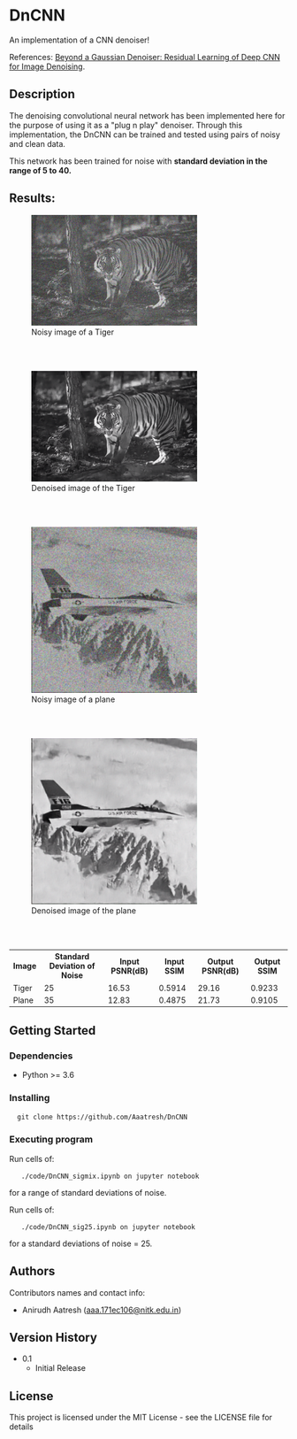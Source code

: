 # DnCNN

An implementation of a CNN denoiser!

References: [Beyond a Gaussian Denoiser: Residual Learning of
Deep CNN for Image Denoising][1].

## Description

The denoising convolutional neural network has been implemented here for the purpose of using it as a "plug n play" denoiser. Through this implementation, the DnCNN can be trained and tested using pairs of noisy and clean data.

This network has been trained for noise with <b>standard deviation in the range of 5 to 40.</b>

## Results:

<figure>
  <img src="./results/tiger_noisy.png" alt="noisy_tiger" width = 300px>
  <figcaption>Noisy image of a Tiger</figcaption>
</figure>

<br><br>

<figure>
  <img src="./results/tiger_denoised.png" alt="denoised_tiger" width = 300px>
  <figcaption>Denoised image of the Tiger</figcaption>
</figure>

<br><br>

<figure>
  <img src="./results/plane_noisy.png" alt="noisy_tiger" width = 300px>
  <figcaption>Noisy image of a plane</figcaption>
</figure>

<br><br>

<figure>
  <img src="./results/plane_denoised.png" alt="denoised_tiger" width = 300px>
  <figcaption>Denoised image of the plane</figcaption>
</figure>

<br><br>

 <table style="width:100%">
  <tr>
    <th>Image</th>
    <th>Standard Deviation of Noise</th>
    <th>Input PSNR(dB)</th>
    <th>Input SSIM</th>
    <th>Output PSNR(dB)</th>
    <th>Output SSIM</th>
  </tr>
  <tr>
    <td>Tiger</td>
    <td>25</td>
    <td>16.53</td>
    <td>0.5914</td>
    <td>29.16</td>
    <td>0.9233</td>
  </tr>
  <tr>
    <td>Plane</td>
    <td>35</td>
    <td>12.83</td>
    <td>0.4875</td>
    <td>21.73</td>
    <td>0.9105</td>
  </tr>
</table> 

## Getting Started

### Dependencies
* Python >= 3.6

### Installing
```
  git clone https://github.com/Aaatresh/DnCNN
```

### Executing program

Run cells of:
```
   ./code/DnCNN_sigmix.ipynb on jupyter notebook
```
for a range of standard deviations of noise.

Run cells of:
```
   ./code/DnCNN_sig25.ipynb on jupyter notebook
```
for a standard deviations of noise = 25.


## Authors
Contributors names and contact info:
* Anirudh Aatresh (aaa.171ec106@nitk.edu.in)

## Version History
* 0.1
    * Initial Release

## License

This project is licensed under the MIT License - see the LICENSE file for details


  [1]: <https://ieeexplore.ieee.org/document/7839189>
